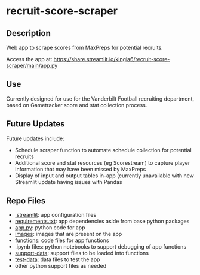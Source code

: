 # recruit-score-scraper

## Description

Web app to scrape scores from MaxPreps for potential recruits.

Access the app at: https://share.streamlit.io/kingla6/recruit-score-scraper/main/app.py

## Use

Currently designed for use for the Vanderbilt Football recruiting department, based on Gametracker score and stat collection process.

## Future Updates

Future updates include:

- Schedule scraper function to automate schedule collection for potential recruits
- Additional score and stat resources (eg Scorestream) to capture player information that may have been missed by MaxPreps
- Display of input and output tables in-app (currently unavailable with new Streamlit update having issues with Pandas

## Repo Files

- [.streamlit](https://github.com/kingla6/recruit-score-scraper/tree/main/.streamlit): app configuration files
- [requirements.txt](https://github.com/kingla6/recruit-score-scraper/blob/main/requirements.txt): app dependencies aside from base python packages
- [app.py](https://github.com/kingla6/recruit-score-scraper/blob/main/app.py): python code for app
- [images](https://github.com/kingla6/recruit-score-scraper/tree/main/images): images that are present on the app
- [functions](https://github.com/kingla6/recruit-score-scraper/tree/main/functions): code files for app functions
- .ipynb files: python notebooks to support debugging of app functions
- [support-data](https://github.com/kingla6/recruit-score-scraper/tree/main/support-data): support files to be loaded into functions
- [test-data](https://github.com/kingla6/recruit-score-scraper/tree/main/test_data): data files to test the app
- other python support files as needed
